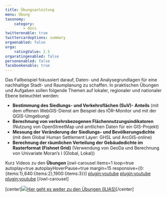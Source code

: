 ```yaml
---
title: Übungsanleitung
menu: Übung
taxonomy:
    category:
        - docs
twitterenable: true
twittercardoptions: summary
orgaenabled: false
orga:
    ratingValue: 2.5
orgaratingenabled: false
personenabled: false
facebookenable: true
---
```


Das Fallbeispiel fokussiert darauf, Daten- und Analysegrundlagen für eine nachhaltige Stadt- und Raumplanung zu schaffen. In praktischen Übungen und Aufgaben sollen folgende Themen auf lokaler, regionaler und nationaler Ebene beleuchtet werden:

*	**Bestimmung des Siedlungs- und Verkehrsflächen (SuV)- Anteils** (mit dem offenen WebGIS-Dienst am Beispiel des IÖR–Monitor und mit der QGIS-Umgebung)
*	**Berechnung von verkehrsbezogenen Flächennutzungsindikatoren** (Nutzung von OpenStreetMap und amtlichen Daten für ein GIS-Projekt)
*	**Messung der Veränderung der Siedlungs- und Bevölkerungsdichte** (mit dem Global Human Settlement Layer: GHSL und ArcGIS-online)
* **Berechnung der räumlichen Verteilung der Gebäudedichte im Rasterformat (Fishnet Grid)** (Verwendung von GeoDa und Berechnung von Univariate Moran’s I (Global, Lokal))


Kurz Videos zu den **Übungen** 
[owl-carousel items=1 loop=true autoplay=true autoplayHoverPause=true margin=15 responsive={0:{items:1},640:{items:2},1900:{items:3}}]
[plugin:youtube](https://youtu.be/NuzP9f4Y1xo)
[plugin:youtube](https://youtu.be/Twc55NtcbxA)
[plugin:youtube](https://youtu.be/OObsu6H8k8Q)
[/owl-carousel]


[center]<a href="https://ilias.opengeoedu.de/ilias/goto.php?target=crs_283&client_id=opengeoedu" markdown="1" target="_blank">![](/images/exercise.png?resize=200,200)Hier geht es weiter zu den Übungen (ILIAS)</a>[/center]
